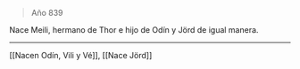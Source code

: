 > Año 839

Nace Meili, hermano de Thor e hijo de Odín y Jörd de igual manera.

---

[[Nacen Odín, Vili y Vé]], [[Nace Jörd]]